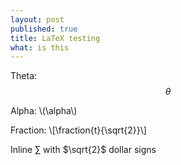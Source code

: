 ```yaml
---
layout: post
published: true
title: LaTeX testing
what: is this
---
```


Theta: $$\theta$$

Alpha: \\(\alpha\\)

Fraction:
\\[\\fraction{t}{\sqrt{2}}\\]

Inline $\sum$ with $\sqrt{2}$ dollar signs
